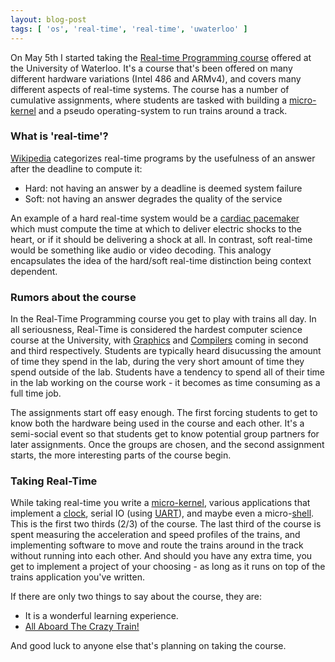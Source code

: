 ```yaml
---
layout: blog-post
tags: [ 'os', 'real-time', 'real-time', 'uwaterloo' ]
---
```


On May 5th I started taking the [Real-time Programming course][3] offered at the University of Waterloo. It's a course that's been offered on many different hardware variations (Intel 486 and ARMv4), and covers many different aspects of real-time systems. The course has a number of cumulative assignments, where students are tasked with building a [micro-kernel][7] and a pseudo operating-system to run trains around a track.


### What is 'real-time'?

[Wikipedia][1] categorizes real-time programs by the usefulness of an answer after the deadline to compute it:

* Hard: not having an answer by a deadline is deemed system failure
* Soft: not having an answer degrades the quality of the service

An example of a hard real-time system would be a [cardiac pacemaker][4] which must compute the time at which to deliver electric shocks to the heart, or if it should be delivering a shock at all. In contrast, soft real-time would be something like audio or video decoding. This analogy encapsulates the idea of the hard/soft real-time distinction being context dependent.


### Rumors about the course


In the Real-Time Programming course you get to play with trains all day. In all seriousness, Real-Time is considered the hardest computer science course at the University, with [Graphics][5] and [Compilers][6] coming in second and third respectively. Students are typically heard disucussing the amount of time they spend in the lab, during the very short amount of time they spend outside of the lab. Students have a tendency to spend all of their time in the lab working on the course work - it becomes as time consuming as a full time job.

The assignments start off easy enough. The first forcing students to get to know both the hardware being used in the course and each other. It's a semi-social event so that students get to know potential group partners for later assignments. Once the groups are chosen, and the second assignment starts, the more interesting parts of the course begin.


### Taking Real-Time

While taking real-time you write a [micro-kernel][7], various applications that implement a [clock][12], serial IO (using [UART][9]), and maybe even a micro-[shell][8]. This is the first two thirds (2/3) of the course. The last third of the course is spent measuring the acceleration and speed profiles of the trains, and implementing software to move and route the trains around in the track without running into each other. And should you have any extra time, you get to implement a project of your choosing - as long as it runs on top of the trains application you've written.


If there are only two things to say about the course, they are:

* It is a wonderful learning experience.
* [All Aboard The Crazy Train!][11]

And good luck to anyone else that's planning on taking the course.

[1]: https://en.wikipedia.org/wiki/Real-time_computing
[2]: https://en.wikipedia.org/wiki/Real-time_operating_system
[3]: https://cs.uwaterloo.ca//current/courses/course_descriptions/cDescr/CS452
[4]: https://en.wikipedia.org/wiki/Pacemaker
[5]: https://www.student.cs.uwaterloo.ca/~cs488/
[6]: https://www.student.cs.uwaterloo.ca/~cs444/
[7]: http://en.wikipedia.org/wiki/Microkernel
[8]: http://en.wikipedia.org/wiki/Shell_%28computing%29
[9]: https://en.wikipedia.org/wiki/Universal_asynchronous_receiver/transmitter
[11]: https://www.youtube.com/watch?v=otdHbA4GlSI
[12]: https://en.wikipedia.org/wiki/Clock_generator

